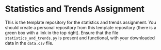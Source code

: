 # Statistics and Trends Assignment
This is the template repository for the statistics and trends assignment.
You should create a personal repository from this template repository
(there is a green box with a link in the top right).
Ensure that the file `statistics_and_trends.py` is present and functional, with your downloaded data
in the `data.csv` file.